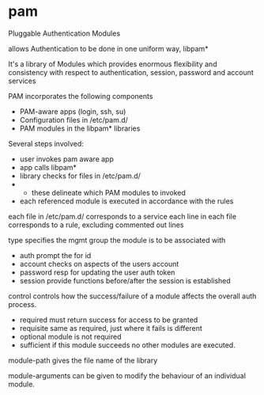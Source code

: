 # pam

Pluggable Authentication Modules

allows Authentication to be done in one uniform way, libpam*

It's a library of Modules which provides enormous flexibility and consistency with respect to authentication, session, password and account services

PAM incorporates the following components

* PAM-aware apps (login, ssh, su)
* Configuration files in /etc/pam.d/
* PAM modules in the libpam* libraries

Several steps involved:

* user invokes pam aware app
* app calls libpam*
* library checks for files in /etc/pam.d/
* * these delineate which PAM modules to invoked
* each referenced module is executed in accordance with the rules

each file in /etc/pam.d/ corresponds to a service
each line in each file corresponds to a rule, excluding commented out lines

<type> <control> <module-path> <module-arguments>

type specifies the mgmt group the module is to be associated with

* auth      prompt the for id
* account   checks on aspects of the users account
* password  resp for updating the user auth token
* session   provide functions before/after the session is established

control controls how the success/failure of a module affects the overall auth process.

* required      must return success for access to be granted
* requisite     same as required, just where it fails is different
* optional      module is not required
* sufficient    if this module succeeds no other modules are executed.

module-path gives the file name of the library

module-arguments can be given to modify the behaviour of an individual module.